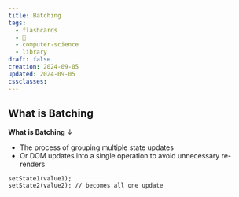 ```yaml
---
title: Batching
tags:
  - flashcards
  - 🌱
  - computer-science
  - library
draft: false
creation: 2024-09-05
updated: 2024-09-05
cssclasses:
---
```

## What is Batching

**What is Batching**
↓
- The process of grouping multiple state updates
- Or DOM updates into a single operation to avoid unnecessary re-renders
```tsx
setState1(value1);  
setState2(value2); // becomes all one update
```
<!--SR:!2024-12-13,4,270-->
